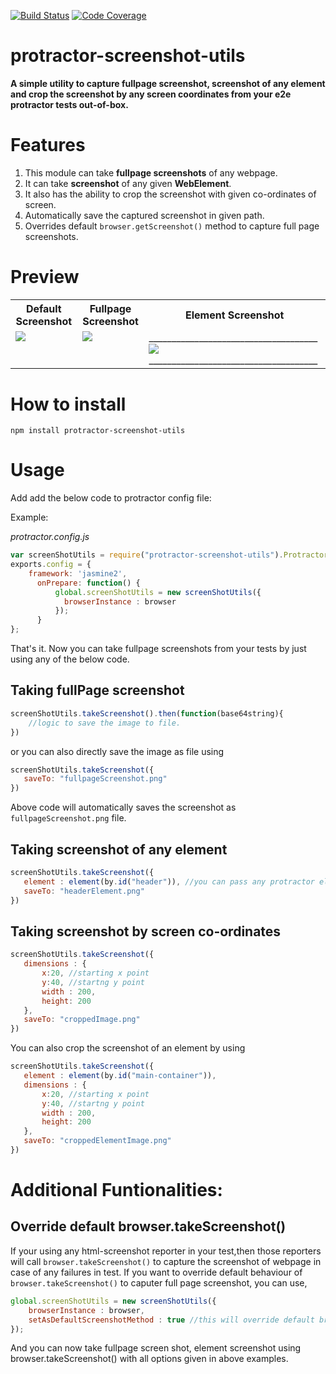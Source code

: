 [![Build Status](https://travis-ci.org/sudharsan-selvaraj/protractor-screenshot-utils.svg?branch=master)](https://travis-ci.org/sudharsan-selvaraj/protractor-screenshot-utils)
[![Code Coverage](https://codecov.io/gh/sudharsan-selvaraj/protractor-screenshot-utils/branch/master/graph/badge.svg)](https://codecov.io/gh/sudharsan-selvaraj/protractor-screenshot-utils/branch/master)

# protractor-screenshot-utils

**A simple utility to capture fullpage screenshot, screenshot of any element and crop the screenshot by any screen coordinates from your e2e protractor tests out-of-box.**

# Features

1. This module can take **fullpage screenshots** of any webpage.
2. It can take **screenshot** of any given **WebElement**.
3. It also has the ability to crop the screenshot with given co-ordinates of screen.
4. Automatically save the captured screenshot in given path.
5. Overrides default `browser.getScreenshot()` method to capture full page screenshots.

# Preview
<table border="0px">
<tr>
  <th>Default Screenshot</th>
  <th>Fullpage Screenshot</th>
  <th>Element Screenshot</th>
<tr>
<tr>
  <td valign="top"><img src="https://raw.githubusercontent.com/sudharsan-selvaraj/protractor-screenshot-utils/master/screenshots/chrome/defaultpage.png"></td>
  <td valign="top"><img src="https://raw.githubusercontent.com/sudharsan-selvaraj/protractor-screenshot-utils/master/screenshots/chrome/fullpage.png"></td>
  <td valign="top">_____________________________________<img src="https://raw.githubusercontent.com/sudharsan-selvaraj/protractor-screenshot-utils/master/screenshots/chrome/element.png">_____________________________________</td>
<tr>
</table>

# How to install

```
npm install protractor-screenshot-utils
```

# Usage

Add add the below code to protractor config file:

Example:

*protractor.config.js*
```javascript
var screenShotUtils = require("protractor-screenshot-utils").ProtractorScreenShotUtils;
exports.config = {
    framework: 'jasmine2',
      onPrepare: function() {
          global.screenShotUtils = new screenShotUtils({
            browserInstance : browser
          });
      }
};
```
That's it. Now you can take fullpage screenshots from your tests by just using any of the below code.

## Taking fullPage screenshot
```javascript
screenShotUtils.takeScreenshot().then(function(base64string){
    //logic to save the image to file.
})
```
 or you can also directly save the image as file using 

 ```javascript
screenShotUtils.takeScreenshot({
    saveTo: "fullpageScreenshot.png"
})
```
Above code will automatically saves the screenshot as `fullpageScreenshot.png` file.

## Taking screenshot of any element

 ```javascript
screenShotUtils.takeScreenshot({
    element : element(by.id("header")), //you can pass any protractor element
    saveTo: "headerElement.png"
})
```

## Taking screenshot by screen co-ordinates

 ```javascript
screenShotUtils.takeScreenshot({
    dimensions : {
        x:20, //starting x point
        y:40, //startng y point
        width : 200,
        height: 200
    },
    saveTo: "croppedImage.png"
})
```

You can also crop the screenshot of an element by using

 ```javascript
screenShotUtils.takeScreenshot({
    element : element(by.id("main-container")),
    dimensions : {
        x:20, //starting x point
        y:40, //startng y point
        width : 200,
        height: 200
    },
    saveTo: "croppedElementImage.png"
})
```

# Additional Funtionalities:

## Override default browser.takeScreenshot()

If your using any html-screenshot reporter in your test,then those reporters will call `browser.takeScreenshot()` to capture the screenshot of webpage in case of any failures in test. If you want to override default behaviour of `browser.takeScreenshot()` to caputer full page screenshot, you can use,

```javascript
global.screenShotUtils = new screenShotUtils({
    browserInstance : browser,
    setAsDefaultScreenshotMethod : true //this will override default browser.takeScreenshot() method to take full page image.
});
```
And you can now take fullpage screen shot, element screenshot using browser.takeScreenshot() with all options given in above examples.

